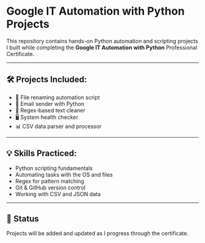 # Google IT Automation with Python Projects

This repository contains hands-on Python automation and scripting projects I built while completing the **Google IT Automation with Python** Professional Certificate.

---

## 🛠 Projects Included:
- 📁 File renaming automation script
- 📧 Email sender with Python
- 🧹 Regex-based text cleaner
- 🖥️ System health checker
- 📊 CSV data parser and processor

---

## 💡 Skills Practiced:
- Python scripting fundamentals
- Automating tasks with the OS and files
- Regex for pattern matching
- Git & GitHub version control
- Working with CSV and JSON data

---

## 📌 Status
Projects will be added and updated as I progress through the certificate.
